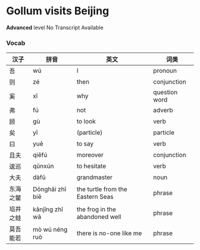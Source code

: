 # Gollum visits Beijing
**Advanced** level
No Transcript Available
### Vocab
|汉子|拼音|英文|词类|
|----|----|----|----|
|吾|wú|I|pronoun|
|则|zé|then|conjunction|
|奚|xī|why|question word|
|弗|fú|not|adverb|
|顾|gù|to look|verb|
|矣|yǐ|(particle)|particle|
|曰|yuē|to say|verb|
|且夫|qiěfú|moreover|conjunction|
|逡巡|qūnxún|to hesitate|verb|
|大夫|dàfū|grandmaster|noun|
|东海之鳖|Dōnghǎi zhī biē|the turtle from the Eastern Seas|phrase|
|埳井之蛙|kǎnjǐng zhī wā|the frog in the abandoned well|phrase|
|莫吾能若|mò wú néng ruò|there is no-one like me|phrase|